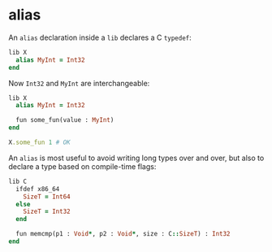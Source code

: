 # alias

An `alias` declaration inside a `lib` declares a C `typedef`:

```ruby
lib X
  alias MyInt = Int32
end
```

Now `Int32` and `MyInt` are interchangeable:

```ruby
lib X
  alias MyInt = Int32

  fun some_fun(value : MyInt)
end

X.some_fun 1 # OK
```

An `alias` is most useful to avoid writing long types over and over, but also to declare a type based on compile-time flags:

```ruby
lib C
  ifdef x86_64
    SizeT = Int64
  else
    SizeT = Int32
  end

  fun memcmp(p1 : Void*, p2 : Void*, size : C::SizeT) : Int32
end
```
